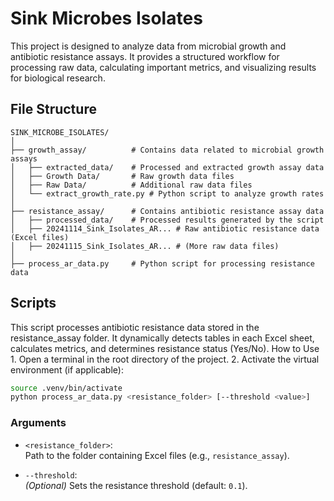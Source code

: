# Sink Microbes Isolates
This project is designed to analyze data from microbial growth and antibiotic resistance assays. It provides a structured workflow for processing raw data, calculating important metrics, and visualizing results for biological research.

## File Structure
```
SINK_MICROBE_ISOLATES/
│
├── growth_assay/          # Contains data related to microbial growth assays
│   ├── extracted_data/    # Processed and extracted growth assay data
│   ├── Growth Data/       # Raw growth data files
│   ├── Raw Data/          # Additional raw data files
│   └── extract_growth_rate.py # Python script to analyze growth rates
│
├── resistance_assay/      # Contains antibiotic resistance assay data
│   ├── processed_data/    # Processed results generated by the script
│   ├── 20241114_Sink_Isolates_AR... # Raw antibiotic resistance data (Excel files)
│   ├── 20241115_Sink_Isolates_AR... # (More raw data files)
│
├── process_ar_data.py     # Python script for processing resistance data
```

## Scripts
This script processes antibiotic resistance data stored in the resistance_assay folder. It dynamically detects tables in each Excel sheet, calculates metrics, and determines resistance status (Yes/No).
How to Use
	1.	Open a terminal in the root directory of the project.
	2.	Activate the virtual environment (if applicable):

```bash
source .venv/bin/activate
python process_ar_data.py <resistance_folder> [--threshold <value>]
```
### Arguments
- `<resistance_folder>`:  
  Path to the folder containing Excel files (e.g., `resistance_assay`).

- `--threshold`:  
  *(Optional)* Sets the resistance threshold (default: `0.1`).


